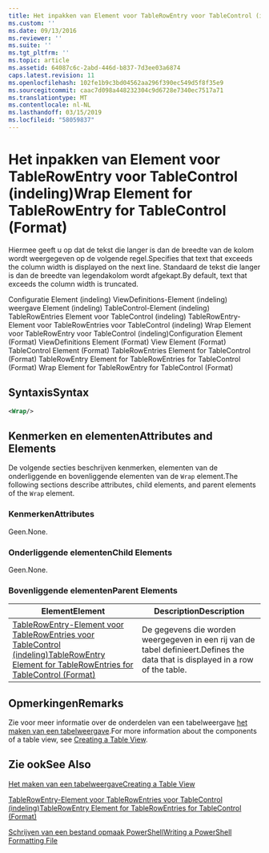 ```yaml
---
title: Het inpakken van Element voor TableRowEntry voor TableControl (indeling) | Microsoft Docs
ms.custom: ''
ms.date: 09/13/2016
ms.reviewer: ''
ms.suite: ''
ms.tgt_pltfrm: ''
ms.topic: article
ms.assetid: 64087c6c-2abd-446d-b837-7d3ee03a6874
caps.latest.revision: 11
ms.openlocfilehash: 102fe1b9c3bd04562aa296f390ec549d5f8f35e9
ms.sourcegitcommit: caac7d098a448232304c9d6728e7340ec7517a71
ms.translationtype: MT
ms.contentlocale: nl-NL
ms.lasthandoff: 03/15/2019
ms.locfileid: "58059837"
---
```

# <a name="wrap-element-for-tablerowentry-for-tablecontrol--format"></a><span data-ttu-id="e3563-102">Het inpakken van Element voor TableRowEntry voor TableControl (indeling)</span><span class="sxs-lookup"><span data-stu-id="e3563-102">Wrap Element for TableRowEntry for TableControl  (Format)</span></span>

<span data-ttu-id="e3563-103">Hiermee geeft u op dat de tekst die langer is dan de breedte van de kolom wordt weergegeven op de volgende regel.</span><span class="sxs-lookup"><span data-stu-id="e3563-103">Specifies that text that exceeds the column width is displayed on the next line.</span></span> <span data-ttu-id="e3563-104">Standaard de tekst die langer is dan de breedte van legendakolom wordt afgekapt.</span><span class="sxs-lookup"><span data-stu-id="e3563-104">By default, text that exceeds the column width is truncated.</span></span>

<span data-ttu-id="e3563-105">Configuratie Element (indeling) ViewDefinitions-Element (indeling) weergave Element (indeling) TableControl-Element (indeling) TableRowEntries Element voor TableControl (indeling) TableRowEntry-Element voor TableRowEntries voor TableControl (indeling) Wrap Element voor TableRowEntry voor TableControl (indeling)</span><span class="sxs-lookup"><span data-stu-id="e3563-105">Configuration Element (Format) ViewDefinitions Element (Format) View Element (Format) TableControl Element (Format) TableRowEntries Element for TableControl (Format) TableRowEntry Element for TableRowEntries for TableControl (Format) Wrap Element for TableRowEntry for TableControl (Format)</span></span>

## <a name="syntax"></a><span data-ttu-id="e3563-106">Syntaxis</span><span class="sxs-lookup"><span data-stu-id="e3563-106">Syntax</span></span>

```xml
<Wrap/>
```

## <a name="attributes-and-elements"></a><span data-ttu-id="e3563-107">Kenmerken en elementen</span><span class="sxs-lookup"><span data-stu-id="e3563-107">Attributes and Elements</span></span>

<span data-ttu-id="e3563-108">De volgende secties beschrijven kenmerken, elementen van de onderliggende en bovenliggende elementen van de `Wrap` element.</span><span class="sxs-lookup"><span data-stu-id="e3563-108">The following sections describe attributes, child elements, and parent elements of the `Wrap` element.</span></span>

### <a name="attributes"></a><span data-ttu-id="e3563-109">Kenmerken</span><span class="sxs-lookup"><span data-stu-id="e3563-109">Attributes</span></span>

<span data-ttu-id="e3563-110">Geen.</span><span class="sxs-lookup"><span data-stu-id="e3563-110">None.</span></span>

### <a name="child-elements"></a><span data-ttu-id="e3563-111">Onderliggende elementen</span><span class="sxs-lookup"><span data-stu-id="e3563-111">Child Elements</span></span>

<span data-ttu-id="e3563-112">Geen.</span><span class="sxs-lookup"><span data-stu-id="e3563-112">None.</span></span>

### <a name="parent-elements"></a><span data-ttu-id="e3563-113">Bovenliggende elementen</span><span class="sxs-lookup"><span data-stu-id="e3563-113">Parent Elements</span></span>

|<span data-ttu-id="e3563-114">Element</span><span class="sxs-lookup"><span data-stu-id="e3563-114">Element</span></span>|<span data-ttu-id="e3563-115">Description</span><span class="sxs-lookup"><span data-stu-id="e3563-115">Description</span></span>|
|-------------|-----------------|
|[<span data-ttu-id="e3563-116">TableRowEntry-Element voor TableRowEntries voor TableControl (indeling)</span><span class="sxs-lookup"><span data-stu-id="e3563-116">TableRowEntry Element for TableRowEntries for TableControl (Format)</span></span>](./tablerowentry-element-for-tablerowentries-for-tablecontrol-format.md)|<span data-ttu-id="e3563-117">De gegevens die worden weergegeven in een rij van de tabel definieert.</span><span class="sxs-lookup"><span data-stu-id="e3563-117">Defines the data that is displayed in a row of the table.</span></span>|

## <a name="remarks"></a><span data-ttu-id="e3563-118">Opmerkingen</span><span class="sxs-lookup"><span data-stu-id="e3563-118">Remarks</span></span>

<span data-ttu-id="e3563-119">Zie voor meer informatie over de onderdelen van een tabelweergave [het maken van een tabelweergave](./creating-a-table-view.md).</span><span class="sxs-lookup"><span data-stu-id="e3563-119">For more information about the components of a table view, see [Creating a Table View](./creating-a-table-view.md).</span></span>

## <a name="see-also"></a><span data-ttu-id="e3563-120">Zie ook</span><span class="sxs-lookup"><span data-stu-id="e3563-120">See Also</span></span>

[<span data-ttu-id="e3563-121">Het maken van een tabelweergave</span><span class="sxs-lookup"><span data-stu-id="e3563-121">Creating a Table View</span></span>](./creating-a-table-view.md)

[<span data-ttu-id="e3563-122">TableRowEntry-Element voor TableRowEntries voor TableControl (indeling)</span><span class="sxs-lookup"><span data-stu-id="e3563-122">TableRowEntry Element for TableRowEntries for TableControl (Format)</span></span>](./tablerowentry-element-for-tablerowentries-for-tablecontrol-format.md)

[<span data-ttu-id="e3563-123">Schrijven van een bestand opmaak PowerShell</span><span class="sxs-lookup"><span data-stu-id="e3563-123">Writing a PowerShell Formatting File</span></span>](./writing-a-powershell-formatting-file.md)
